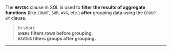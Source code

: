 
The **`HAVING`** clause in SQL is used to **filter the results of aggregate functions** (like `COUNT`, `SUM`, `AVG`, etc.) **after** grouping data using the `GROUP BY` clause.

> In short:  
> **`WHERE` filters rows before grouping**,  
> **`HAVING` filters groups after grouping.**

---
